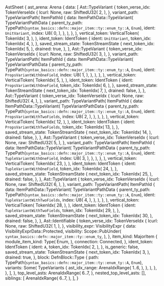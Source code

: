 AstSheet {
    ast_arena: Arena {
        data: [
            Ast::TypeVariant {
                token_verse_idx: TokenVerseIdx {
                    lcurl: None,
                    raw: ShiftedU32(
                        2,
                    ),
                },
                variant_path: TypeVariantPath(
                    ItemPathId {
                        data: ItemPathData::TypeVariant(
                            TypeVariantPathData {
                                parent_ty_path: TypePath(`syntax_basics::defn::major_item::ty::enum_ty::A`, `Enum`),
                                ident: `UnitVariant`,
                                index: U8(
                                    0,
                                ),
                            },
                        ),
                    },
                ),
                vertical_token: VerticalToken(
                    TokenIdx(
                        3,
                    ),
                ),
                ident_token: IdentToken {
                    ident: `UnitVariant`,
                    token_idx: TokenIdx(
                        4,
                    ),
                },
                saved_stream_state: TokenStreamState {
                    next_token_idx: TokenIdx(
                        5,
                    ),
                    drained: true,
                },
            },
            Ast::TypeVariant {
                token_verse_idx: TokenVerseIdx {
                    lcurl: None,
                    raw: ShiftedU32(
                        3,
                    ),
                },
                variant_path: TypeVariantPath(
                    ItemPathId {
                        data: ItemPathData::TypeVariant(
                            TypeVariantPathData {
                                parent_ty_path: TypePath(`syntax_basics::defn::major_item::ty::enum_ty::A`, `Enum`),
                                ident: `PropsVariantWithOneField`,
                                index: U8(
                                    1,
                                ),
                            },
                        ),
                    },
                ),
                vertical_token: VerticalToken(
                    TokenIdx(
                        5,
                    ),
                ),
                ident_token: IdentToken {
                    ident: `PropsVariantWithOneField`,
                    token_idx: TokenIdx(
                        6,
                    ),
                },
                saved_stream_state: TokenStreamState {
                    next_token_idx: TokenIdx(
                        7,
                    ),
                    drained: false,
                },
            },
            Ast::TypeVariant {
                token_verse_idx: TokenVerseIdx {
                    lcurl: None,
                    raw: ShiftedU32(
                        4,
                    ),
                },
                variant_path: TypeVariantPath(
                    ItemPathId {
                        data: ItemPathData::TypeVariant(
                            TypeVariantPathData {
                                parent_ty_path: TypePath(`syntax_basics::defn::major_item::ty::enum_ty::A`, `Enum`),
                                ident: `PropsVariantWithTwoFields`,
                                index: U8(
                                    2,
                                ),
                            },
                        ),
                    },
                ),
                vertical_token: VerticalToken(
                    TokenIdx(
                        12,
                    ),
                ),
                ident_token: IdentToken {
                    ident: `PropsVariantWithTwoFields`,
                    token_idx: TokenIdx(
                        13,
                    ),
                },
                saved_stream_state: TokenStreamState {
                    next_token_idx: TokenIdx(
                        14,
                    ),
                    drained: false,
                },
            },
            Ast::TypeVariant {
                token_verse_idx: TokenVerseIdx {
                    lcurl: None,
                    raw: ShiftedU32(
                        5,
                    ),
                },
                variant_path: TypeVariantPath(
                    ItemPathId {
                        data: ItemPathData::TypeVariant(
                            TypeVariantPathData {
                                parent_ty_path: TypePath(`syntax_basics::defn::major_item::ty::enum_ty::A`, `Enum`),
                                ident: `TupleVariantWithOneField`,
                                index: U8(
                                    3,
                                ),
                            },
                        ),
                    },
                ),
                vertical_token: VerticalToken(
                    TokenIdx(
                        23,
                    ),
                ),
                ident_token: IdentToken {
                    ident: `TupleVariantWithOneField`,
                    token_idx: TokenIdx(
                        24,
                    ),
                },
                saved_stream_state: TokenStreamState {
                    next_token_idx: TokenIdx(
                        25,
                    ),
                    drained: false,
                },
            },
            Ast::TypeVariant {
                token_verse_idx: TokenVerseIdx {
                    lcurl: None,
                    raw: ShiftedU32(
                        6,
                    ),
                },
                variant_path: TypeVariantPath(
                    ItemPathId {
                        data: ItemPathData::TypeVariant(
                            TypeVariantPathData {
                                parent_ty_path: TypePath(`syntax_basics::defn::major_item::ty::enum_ty::A`, `Enum`),
                                ident: `TupleVariantWithTwoFields`,
                                index: U8(
                                    4,
                                ),
                            },
                        ),
                    },
                ),
                vertical_token: VerticalToken(
                    TokenIdx(
                        28,
                    ),
                ),
                ident_token: IdentToken {
                    ident: `TupleVariantWithTwoFields`,
                    token_idx: TokenIdx(
                        29,
                    ),
                },
                saved_stream_state: TokenStreamState {
                    next_token_idx: TokenIdx(
                        30,
                    ),
                    drained: false,
                },
            },
            Ast::Identifiable {
                token_verse_idx: TokenVerseIdx {
                    lcurl: None,
                    raw: ShiftedU32(
                        1,
                    ),
                },
                visibility_expr: VisibilityExpr {
                    data: VisibilityExprData::Protected,
                    visibility: Scope::PubUnder(
                        `syntax_basics::defn::major_item::ty::enum_ty`,
                    ),
                },
                item_kind: MajorItem {
                    module_item_kind: Type(
                        Enum,
                    ),
                    connection: Connected,
                },
                ident_token: IdentToken {
                    ident: `A`,
                    token_idx: TokenIdx(
                        2,
                    ),
                },
                is_generic: false,
                saved_stream_state: TokenStreamState {
                    next_token_idx: TokenIdx(
                        3,
                    ),
                    drained: true,
                },
                block: DefnBlock::Type {
                    path: TypePath(`syntax_basics::defn::major_item::ty::enum_ty::A`, `Enum`),
                    variants: Some(
                        TypeVariants {
                            ast_idx_range: ArenaIdxRange(
                                1..6,
                            ),
                        },
                    ),
                },
            },
        ],
    },
    top_level_asts: ArenaIdxRange(
        6..7,
    ),
    nested_top_level_asts: [],
    siblings: [
        ArenaIdxRange(
            6..7,
        ),
    ],
}